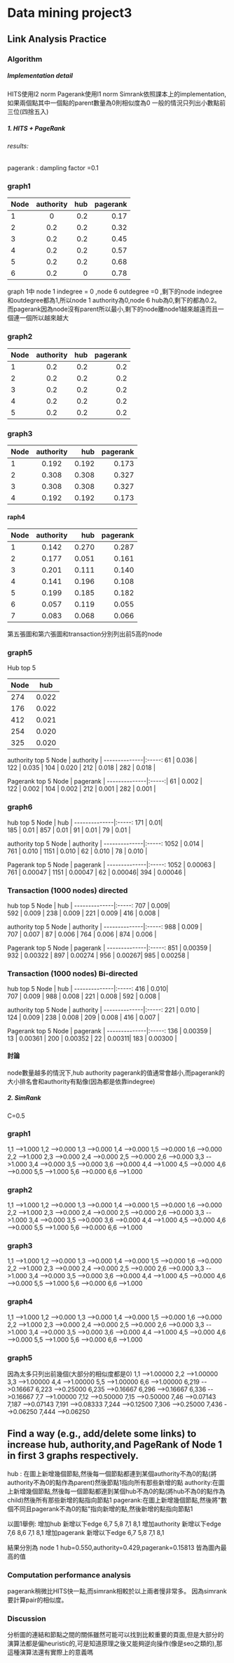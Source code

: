 # Data mining project3
## Link Analysis Practice
### Algorithm
##### Implementation detail
HITS使用l2 norm
Pagerank使用l1 norm
Simrank依照課本上的implementation,
如果兩個點其中一個點的parent數量為0則相似度為0
一般的情況只列出小數點前三位(四捨五入)
##### 1. HITS + PageRank
###### results:
pagerank : dampling factor =0.1
### graph1
Node           | authority  | hub | pagerank |
--------------|:-----:|-----:| ----:
1    | 0 |   0.2 |    0.17 
2    |  0.2|  0.2 |  0.32
3    |  0.2 | 0.2|  0.45 
4    |  0.2 | 0.2 |  0.57
5    |  0.2 | 0.2 |  0.68 
6    |  0.2 | 0 |  0.78 

graph 1中 node 1 indegree = 0 ,node 6 outdegree =0 ,剩下的node indegree和outdegree都為1,所以node 1 authority為0,node 6 hub為0,剩下的都為0.2。
而pagerank因為node沒有parent所以最小,剩下的node離node1越來越遠而且一個連一個所以越來越大

### graph2
Node           | authority  | hub | pagerank |
--------------|:-----:|-----:| ----:
1    | 0.2 |   0.2 |    0.2 
2    |  0.2|  0.2 |  0.2
3    |  0.2 | 0.2|  0.2 
4    |  0.2 | 0.2 |  0.2
5    |  0.2 | 0.2 |  0.2 

### graph3
Node           | authority  | hub | pagerank |
--------------|:-----:|-----:| ----:
1    | 0.192 |   0.192 |    0.173 
2    |  0.308|  0.308 |  0.327
3    |  0.308 |0.308|  0.327 
4    |  0.192 | 0.192 |  0.173

#### raph4
Node           | authority  | hub | pagerank |
--------------|:-----:|-----:| ----:
1    | 0.142 |   0.270 |    0.287
2    |  0.177 |  0.051 |  0.161
3    |  0.201 | 0.111 |  0.140 
4    |  0.141 | 0.196 |  0.108
5    |  0.199 | 0.185 |  0.182
6    |  0.057 | 0.119 |  0.055
7    |  0.083 | 0.068 |  0.066

第五張圖和第六張圖和transaction分別列出前5高的node

### graph5

Hub top 5

Node           |  hub |
--------------|:-----:
274    | 0.022 |  
176    |  0.022 | 
412    |  0.021 |
254    |  0.020 | 
325    |  0.020 | 

authority top 5
Node           |  authority  |
--------------|:-----:
61    | 0.036 |  
122    |  0.035 | 
104    |  0.020 |
212    |  0.018 | 
282    |  0.018 | 

Pagerank top 5
Node           |  pagerank  |
--------------|:-----:|
61    | 0.002 |  
122    |  0.002 | 
104    |  0.002 |
212    |  0.001 | 
282    |  0.001 | 

### graph6
hub top 5
Node           |  hub |
--------------|:-----:
171     | 0.01|  
185    |  0.01 | 
857    |  0.01 |
91    |  0.01 | 
79    |  0.01 | 

authority top 5
Node           |  authority  |
--------------|:-----:
1052    | 0.014 |  
761    |  0.010 | 
1151    |  0.010 |
62    |  0.010 | 
78    |  0.010 | 

Pagerank top 5
Node           |  pagerank  |
--------------|:-----:
1052    | 0.00063 |  
761   |  0.00047 | 
1151    | 0.00047 |
62    |  0.00046| 
394    |  0.00046 | 

### Transaction  (1000 nodes) directed

hub top 5
Node           |  hub |
--------------|:-----:
707     | 0.009|  
592    |  0.009 | 
238    |  0.009 |
221   |  0.009 | 
416    |  0.008 | 

authority top 5
Node           |  authority  |
--------------|:-----:
 988    | 0.009 |  
707    |  0.007 | 
87    |  0.006 |
764    |  0.006 | 
874   |  0.006 | 

Pagerank top 5
Node           |  pagerank  |
--------------|:-----:
851    | 0.00359 |  
932   |  0.00322 | 
897    | 0.00274 |
956    |  0.00267| 
985    |  0.00258 | 

### Transaction  (1000 nodes) Bi-directed

hub top 5
Node           |  hub |
--------------|:-----:
416     | 0.010|  
707    |  0.009 | 
988    |  0.008 |
221   |  0.008 | 
592    |  0.008 | 



authority top 5
Node           |  authority  |
--------------|:-----:
221    | 0.010 |  
124    |  0.009 | 
238   |  0.008 |
209    |  0.008 | 
416   |  0.007 | 

Pagerank top 5
Node           |  pagerank  |
--------------|:-----:
136    | 0.00359 |  
13   |  0.00361 | 
200    | 0.00352 |
22    |  0.00311| 
183    |  0.00300 | 


#### 討論 
node數量越多的情況下,hub authority pagerank的值通常會越小,而pagerank的大小排名會和authority有點像(因為都是依靠indegree)

##### 2. SimRank
C=0.5

### graph1
1,1 -->1.000
1,2 -->0.000
1,3 -->0.000
1,4 -->0.000
1,5 -->0.000
1,6 -->0.000
2,2 -->1.000
2,3 -->0.000
2,4 -->0.000
2,5 -->0.000
2,6 -->0.000
3,3 -->1.000
3,4 -->0.000
3,5 -->0.000
3,6 -->0.000
4,4 -->1.000
4,5 -->0.000
4,6 -->0.000
5,5 -->1.000
5,6 -->0.000
6,6 -->1.000

### graph2
1,1 -->1.000
1,2 -->0.000
1,3 -->0.000
1,4 -->0.000
1,5 -->0.000
1,6 -->0.000
2,2 -->1.000
2,3 -->0.000
2,4 -->0.000
2,5 -->0.000
2,6 -->0.000
3,3 -->1.000
3,4 -->0.000
3,5 -->0.000
3,6 -->0.000
4,4 -->1.000
4,5 -->0.000
4,6 -->0.000
5,5 -->1.000
5,6 -->0.000
6,6 -->1.000

### graph3
1,1 -->1.000
1,2 -->0.000
1,3 -->0.000
1,4 -->0.000
1,5 -->0.000
1,6 -->0.000
2,2 -->1.000
2,3 -->0.000
2,4 -->0.000
2,5 -->0.000
2,6 -->0.000
3,3 -->1.000
3,4 -->0.000
3,5 -->0.000
3,6 -->0.000
4,4 -->1.000
4,5 -->0.000
4,6 -->0.000
5,5 -->1.000
5,6 -->0.000
6,6 -->1.000
### graph4
1,1 -->1.000
1,2 -->0.000
1,3 -->0.000
1,4 -->0.000
1,5 -->0.000
1,6 -->0.000
2,2 -->1.000
2,3 -->0.000
2,4 -->0.000
2,5 -->0.000
2,6 -->0.000
3,3 -->1.000
3,4 -->0.000
3,5 -->0.000
3,6 -->0.000
4,4 -->1.000
4,5 -->0.000
4,6 -->0.000
5,5 -->1.000
5,6 -->0.000
6,6 -->1.000
### graph5
因為太多只列出前幾個(大部分的相似度都是0)
1,1 -->1.00000
2,2 -->1.00000
3,3 -->1.00000
4,4 -->1.00000
5,5 -->1.00000
6,6 -->1.00000
6,219 -->0.16667
6,223 -->0.25000
6,235 -->0.16667
6,296 -->0.16667
6,336 -->0.16667
7,7 -->1.00000
7,12 -->0.50000
7,15 -->0.50000
7,46 -->0.07143
7,187 -->0.07143
7,191 -->0.08333
7,244 -->0.12500
7,306 -->0.25000
7,436 -->0.06250
7,444 -->0.06250

## Find a way (e.g., add/delete some links) to increase hub, authority,and PageRank of Node 1 in first 3 graphs respectively.

hub : 在圖上新增幾個節點,然後每一個節點都連到某個authority不為0的點(將authority不為0的點作為parent)然後節點1指向所有那些新增的點
authority:在圖上新增幾個節點,然後每一個節點都連到某個hub不為0的點(將hub不為0的點作為child)然後所有那些新增的點指向節點1
pagerank:在圖上新增幾個節點,然後將"數個不同且pagerank不為0的點"指向新增的點,然後新增的點指向節點1


以圖1舉例:
增加hub
新增以下edge
6,7
5,8
7,1
8,1
增加authority
新增以下edge
7,6
8,6
7,1
8,1
增加pagerank
新增以下edge
6,7
5,8
7,1
8,1

結果分別為
node 1 hub=0.550,authority=0.429,pagerank=0.15813
皆為圖內最高的值


### Computation performance analysis
pagerank稍微比HITS快一點,而simrank相較於以上兩者慢非常多。
因為simrank要計算pair的相似度。

### Discussion
分析圖的連結和節點之間的關係雖然可能可以找到比較重要的頁面,但是大部分的演算法都是偏heuristic的,可是知道原理之後又能夠逆向操作(像是seo之類的),那這種演算法還有實際上的意義嗎






